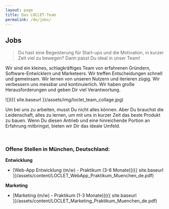 ```yaml
---
layout: page
title: Das LOCLET-Team
permalink: /de/jobs/
---
```


## Jobs

> Du hast eine Begeisterung für Start-ups und die Motivation, in kurzer Zeit viel zu bewegen? Dann passt Du ideal in 
unser Team!

Wir sind ein kleines, schlagkräftiges Team von erfahrenen Gründern, Software-Entwicklern und Marketeers. Wir treffen 
Entscheidungen schnell und gemeinsam. Wir lernen von unseren Nutzern und iterieren zügig. Wir verbessern uns messbar 
und kontinuierlich. Wir haben große Herausforderungen und geben Dir viel Verantwortung.

  
![]({{ site.baseurl }}/assets/img/loclet_team_collage.jpg)

Um bei uns zu arbeiten, musst Du nicht alles können. Aber Du brauchst die Leidenschaft, alles zu lernen, um mit uns 
in kurzer Zeit das beste Produkt zu bauen. Wenn Du diesen Antrieb und eine hinreichende Portion an 
Erfahrung mitbringst, bieten wir Dir das ideale Umfeld.

<br />

### Offene Stellen in München, Deutschland:
**Entwicklung**

* [Web-App Entwicklung (m/w) - Praktikum (3-6 Monate)]({{ site.baseurl }}/assets/content/LOCLET_WebApp_Praktikum_Muenchen_de.pdf)

**Marketing**

* [Marketing (m/w) - Praktikum (1-3 Monate)]({{ site.baseurl }}/assets/content/LOCLET_Marketing_Praktikum_Muenchen_de.pdf)
